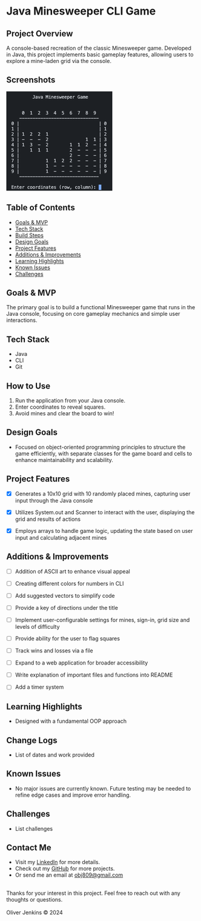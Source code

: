 # Java Minesweeper CLI Game

## Project Overview
A console-based recreation of the classic Minesweeper game. Developed in Java, this project implements basic gameplay features, allowing users to explore a mine-laden grid via the console.

## Screenshots
![Second Project Screenshot](./images/project-screenshot.png)


## Table of Contents
- [Goals & MVP](#goals--MVP)
- [Tech Stack](#tech-stack)
- [Build Steps](#build-steps)
- [Design Goals](#design-goals)
- [Project Features](#project-features)
- [Additions & Improvements](#additions--improvements)
- [Learning Highlights](#learning-highlights)
- [Known Issues](#known-issues)
- [Challenges](#challenges)


## Goals & MVP
The primary goal is to build a functional Minesweeper game that runs in the Java console, focusing on core gameplay mechanics and simple user interactions.


## Tech Stack
- Java
- CLI
- Git

## How to Use
1. Run the application from your Java console.
2. Enter coordinates to reveal squares.
3. Avoid mines and clear the board to win!


## Design Goals
- Focused on object-oriented programming principles to structure the game efficiently, with separate classes for the game board and cells to enhance maintainability and scalability.


## Project Features
- [x] Generates a 10x10 grid with 10 randomly placed mines, capturing user input through the Java console
- [x] Utilizes System.out and Scanner to interact with the user, displaying the grid and results of actions
- [x] Employs arrays to handle game logic, updating the state based on user input and calculating adjacent mines


## Additions & Improvements
- [ ] Addition of ASCII art to enhance visual appeal
- [ ] Creating different colors for numbers in CLI
- [ ] Add suggested vectors to simplify code
- [ ] Provide a key of directions under the title
- [ ] Implement user-configurable settings for mines, sign-in, grid size and levels of difficulty
- [ ] Provide ability for the user to flag squares
- [ ] Track wins and losses via a file
- [ ] Expand to a web application for broader accessibility
- [ ] Write explanation of important files and functions into README
- [ ] Add a timer system



## Learning Highlights
- Designed with a fundamental OOP approach


## Change Logs
- List of dates and work provided


## Known Issues
- No major issues are currently known. Future testing may be needed to refine edge cases and improve error handling.


## Challenges
- List challenges


## Contact Me
- Visit my [LinkedIn](https://www.linkedin.com/in/obj809/) for more details.
- Check out my [GitHub](https://github.com/cyberforge1) for more projects.
- Or send me an email at obj809@gmail.com
<br />
Thanks for your interest in this project. Feel free to reach out with any thoughts or questions.
<br />
<br />
Oliver Jenkins © 2024
